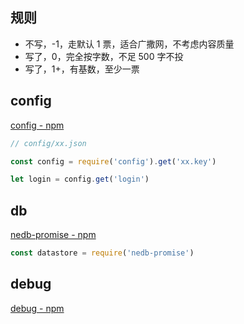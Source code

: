 ## 规则

* 不写，-1，走默认 1 票，适合广撒网，不考虑内容质量
* 写了，0，完全按字数，不足 500 字不投
* 写了，1+，有基数，至少一票

## config
[config - npm](https://www.npmjs.com/package/config)
```js
// config/xx.json

const config = require('config').get('xx.key')

let login = config.get('login')
```

## db
[nedb-promise - npm](https://www.npmjs.com/package/nedb-promise)
```js
const datastore = require('nedb-promise')
```

## debug
[debug - npm](https://www.npmjs.com/package/debug)
